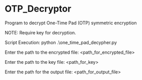 # OTP_Decryptor
Program to decrypt One-Time Pad (OTP) symmetric encryption

NOTE: Require key for decryption.

Script Execution: 
python .\one_time_pad_decypher.py

Enter the path to the encrypted file: <path_for_encrypted_file>

Enter the path to the key file: <path_for_key>

Enter the path for the output file: <path_for_output_file>
